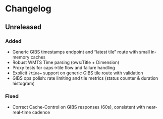 # Changelog

## Unreleased

### Added

* Generic GIBS timestamps endpoint and “latest tile” route with small in-memory caches
* Robust WMTS Time parsing (ows:Title + Dimension)
* Proxy tests for caps→tile flow and failure handling
* Explicit `?time=` support on generic GIBS tile route with validation
* GIBS ops polish: rate limiting and tile metrics (status counter & duration histogram)

### Fixed

* Correct Cache-Control on GIBS responses (60s), consistent with near-real-time cadence
